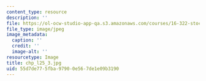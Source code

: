 ```yaml
---
content_type: resource
description: ''
file: https://ol-ocw-studio-app-qa.s3.amazonaws.com/courses/16-322-stochastic-estimation-and-control-fall-2004/55d7de775fba97900e567de1e09b3190_chp_l25_3.jpg
file_type: image/jpeg
image_metadata:
  caption: ''
  credit: ''
  image-alt: ''
resourcetype: Image
title: chp_l25_3.jpg
uid: 55d7de77-5fba-9790-0e56-7de1e09b3190
---
```

